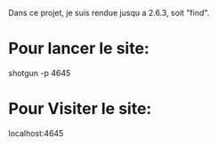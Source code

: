 Dans ce projet, je suis rendue jusqu a 2.6.3, soit "find".

# Pour lancer le site:
shotgun -p 4645

# Pour Visiter le site:
localhost:4645
